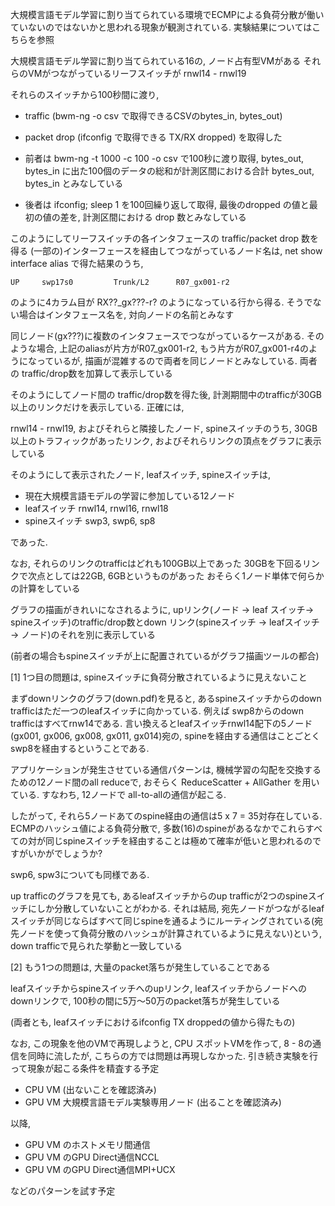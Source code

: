 大規模言語モデル学習に割り当てられている環境でECMPによる負荷分散が働いていないのではないかと思われる現象が観測されている. 実験結果についてはこちらを参照

大規模言語モデル学習に割り当てられている16の, ノード占有型VMがある
それらのVMがつながっているリーフスイッチが rnwl14 - rnwl19

それらのスイッチから100秒間に渡り,
* traffic (bwm-ng -o csv で取得できるCSVのbytes_in, bytes_out)
* packet drop (ifconfig で取得できる TX/RX dropped) を取得した

* 前者は bwm-ng -t 1000 -c 100 -o csv で100秒に渡り取得, bytes_out, bytes_in に出た100個のデータの総和が計測区間における合計 bytes_out, bytes_in とみなしている
* 後者は ifconfig; sleep 1 を100回繰り返して取得, 最後のdropped の値と最初の値の差を, 計測区間における drop 数とみなしている

このようにしてリーフスイッチの各インタフェースの traffic/packet drop 数を得る
(一部の)インターフェースを経由してつながっているノード名は, net show interface alias で得た結果のうち,

```
UP     swp17s0         Trunk/L2      R07_gx001-r2
```

のように4カラム目が RX??_gx???-r? のようになっている行から得る.
そうでない場合はインタフェース名を, 対向ノードの名前とみなす

同じノード(gx???)に複数のインタフェースでつながっているケースがある.
そのような場合, 上記のaliasが片方がR07_gx001-r2, もう片方がR07_gx001-r4のようになっているが, 描画が混雑するので両者を同じノードとみなしている. 両者の traffic/drop数を加算して表示している

そのようにしてノード間の traffic/drop数を得た後, 計測期間中のtrafficが30GB以上のリンクだけを表示している.
正確には,

rnwl14 - rnwl19, およびそれらと隣接したノード, spineスイッチのうち, 30GB以上のトラフィックがあったリンク, およびそれらリンクの頂点をグラフに表示している

そのようにして表示されたノード, leafスイッチ, spineスイッチは, 

* 現在大規模言語モデルの学習に参加している12ノード
* leafスイッチ rnwl14, rnwl16, rnwl18
* spineスイッチ swp3, swp6, sp8

であった.

なお, それらのリンクのtrafficはどれも100GB以上であった
30GBを下回るリンクで次点としては22GB, 6GBというものがあった
おそらく1ノード単体で何らかの計算をしている

グラフの描画がきれいになされるように, upリンク(ノード -> leaf スイッチ-> spineスイッチ)のtraffic/drop数とdown リンク(spineスイッチ -> leafスイッチ -> ノード)のそれを別に表示している

(前者の場合もspineスイッチが上に配置されているがグラフ描画ツールの都合)

[1] 1つ目の問題は, spineスイッチに負荷分散されているように見えないこと

まずdownリンクのグラフ(down.pdf)を見ると, あるspineスイッチからのdown trafficはただ一つのleafスイッチに向かっている. 
例えば swp8からのdown trafficはすべてrnw14である.
言い換えるとleafスイッチrnwl14配下の5ノード(gx001, gx006, gx008, gx011, gx014)宛の, spineを経由する通信はことごとくswp8を経由するということである.

アプリケーションが発生させている通信パターンは, 機械学習の勾配を交換するための12ノード間のall reduceで, おそらく ReduceScatter + AllGather を用いている. すなわち, 12ノードで all-to-allの通信が起こる.

したがって, それら5ノードあてのspine経由の通信は5 x 7 = 35対存在している.
ECMPのハッシュ値による負荷分散で, 多数(16)のspineがあるなかでこれらすべての対が同じspineスイッチを経由することは極めて確率が低いと思われるのですがいかがでしょうか?

swp6, spw3についても同様である.

up trafficのグラフを見ても, あるleafスイッチからのup trafficが2つのspineスイッチにしか分散していないことがわかる. それは結局, 宛先ノードがつながるleafスイッチが同じならばすべて同じspineを通るようにルーティングされている(宛先ノードを使って負荷分散のハッシュが計算されているように見えない)という, down trafficで見られた挙動と一致している

[2] もう1つの問題は, 大量のpacket落ちが発生していることである

leafスイッチからspineスイッチへのupリンク, leafスイッチからノードへのdownリンクで, 100秒の間に5万〜50万のpacket落ちが発生している

(両者とも, leafスイッチにおけるifconfig TX droppedの値から得たもの)


なお, この現象を他のVMで再現しようと, CPU スポットVMを作って, 8 - 8の通信を同時に流したが, こちらの方では問題は再現しなかった. 引き続き実験を行って現象が起こる条件を精査する予定

- CPU VM (出ないことを確認済み)
- GPU VM 大規模言語モデル実験専用ノード (出ることを確認済み)

以降,

- GPU VM のホストメモリ間通信
- GPU VM のGPU Direct通信NCCL
- GPU VM のGPU Direct通信MPI+UCX

などのパターンを試す予定



